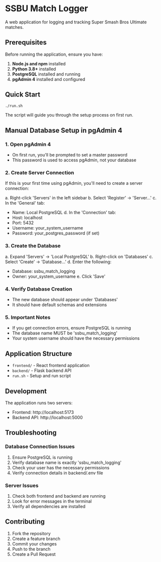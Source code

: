 # SSBU Match Logger

A web application for logging and tracking Super Smash Bros Ultimate matches.

## Prerequisites

Before running the application, ensure you have:

1. **Node.js and npm** installed
2. **Python 3.8+** installed
3. **PostgreSQL** installed and running
4. **pgAdmin 4** installed and configured

## Quick Start

```bash
./run.sh
```

The script will guide you through the setup process on first run.

## Manual Database Setup in pgAdmin 4

### 1. Open pgAdmin 4

- On first run, you'll be prompted to set a master password
- This password is used to access pgAdmin, not your database

### 2. Create Server Connection

If this is your first time using pgAdmin, you'll need to create a server connection:

a. Right-click 'Servers' in the left sidebar
b. Select 'Register' → 'Server...'
c. In the 'General' tab:

- Name: Local PostgreSQL
  d. In the 'Connection' tab:
- Host: localhost
- Port: 5432
- Username: your_system_username
- Password: your_postgres_password (if set)

### 3. Create the Database

a. Expand 'Servers' → 'Local PostgreSQL'
b. Right-click on 'Databases'
c. Select 'Create' → 'Database...'
d. Enter the following:

- Database: ssbu_match_logging
- Owner: your_system_username
  e. Click 'Save'

### 4. Verify Database Creation

- The new database should appear under 'Databases'
- It should have default schemas and extensions

### 5. Important Notes

- If you get connection errors, ensure PostgreSQL is running
- The database name MUST be 'ssbu_match_logging'
- Your system username should have the necessary permissions

## Application Structure

- `frontend/` - React frontend application
- `backend/` - Flask backend API
- `run.sh` - Setup and run script

## Development

The application runs two servers:

- Frontend: http://localhost:5173
- Backend API: http://localhost:5000

## Troubleshooting

### Database Connection Issues

1. Ensure PostgreSQL is running
2. Verify database name is exactly 'ssbu_match_logging'
3. Check your user has the necessary permissions
4. Verify connection details in backend/.env file

### Server Issues

1. Check both frontend and backend are running
2. Look for error messages in the terminal
3. Verify all dependencies are installed

## Contributing

1. Fork the repository
2. Create a feature branch
3. Commit your changes
4. Push to the branch
5. Create a Pull Request
